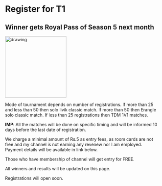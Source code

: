 # Register for T1

## Winner gets Royal Pass of Season 5 next month

<img src="https://cdn-www.bluestacks.com/bs-images/com.pubg_.imobile1.jpg" alt="drawing" width="200"/>

Mode of tournament depends on number of registrations.
If more than 25 and less than 50 then solo livik classic match.
If more than 50 then Erangle solo classic match.
If less than 25 registrations then TDM 1V1 matches.


**IMP**: All the matches will be done on specific timing and will be informed 10 days before the last date of registration.

We charge a minimal amount of Rs.5 as entry fees, as room cards are not free and my channel is not earning any revenew nor I am employed. Payment details will be available in link below.

Those who have membership of channel will get entry for FREE.

All winners and results will be updated on this page.

Registrations will open soon.